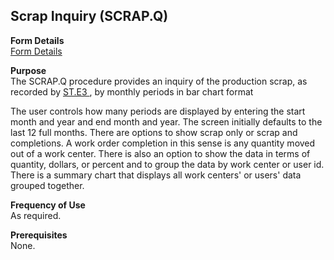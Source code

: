 ##  Scrap Inquiry (SCRAP.Q)

<PageHeader />

**Form Details**  
[ Form Details ](SCRAP-Q-1/README.md)   

**Purpose**  
The SCRAP.Q procedure provides an inquiry of the production scrap, as recorded by [ ST.E3 ](../../PRO-ENTRY/ST-E3/README.md) , by monthly periods in bar chart format   
  
The user controls how many periods are displayed by entering the start month
and year and end month and year. The screen initially defaults to the last 12
full months. There are options to show scrap only or scrap and completions. A
work order completion in this sense is any quantity moved out of a work
center. There is also an option to show the data in terms of quantity,
dollars, or percent and to group the data by work center or user id. There is
a summary chart that displays all work centers' or users' data grouped
together.  

**Frequency of Use**  
As required.

**Prerequisites**  
None.

<badge text= "Version 8.10.57" vertical="middle" />

<PageFooter />